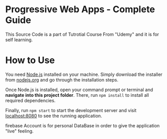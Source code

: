 # Progressive Web Apps - Complete Guide
This Source Code is a part of Tutrotial Course From "Udemy" and it is for self learning.

# How to Use
You need [Node.js](https://nodejs.org) installed on your machine. Simply download the installer from [nodejs.org](https://nodejs.org) and go through the installation steps.

Once Node.js is installed, open your command prompt or terminal and **navigate into this project folder**. There, run `npm install` to install all required dependencies.

Finally, run `npm start` to start the development server and visit [localhost:8080](http://localhost:8080) to see the running application.

firebase Account is for personal DataBase in order to give the application "live" feeling.
